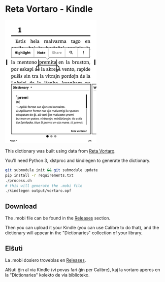 # Reta Vortaro - Kindle

<img src="screenshot.png" alt="screenshot" height="400px">

This dictionary was built using data from [Reta Vortaro](https://www.reta-vortaro.de).

You'll need Python 3, xlstproc and kindlegen to generate the dictionary.

```bash
git submodule init && git submodule update
pip install -r requirements.txt
./process.sh
# this will generate the .mobi file
./kindlegen output/vortaro.opf
```

## Download

The .mobi file can be found in the [Releases](https://github.com/djuretic/revo-en-kindle/releases) section.

Then you can upload it your Kindle (you can use Calibre to do that), and the dictionary will appear in the "Dictionaries" collection of your library.

## Elŝuti

La .mobi dosiero troveblas en [Releases](https://github.com/djuretic/revo-en-kindle/releases).

Alŝuti ĝin al via Kindle (vi povas fari ĝin per Calibre), kaj la vortaro aperos en la "Dictionaries" kolekto de via biblioteko.

